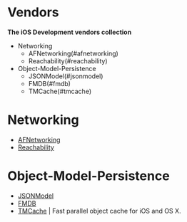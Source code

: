 Vendors
=======

**The iOS Development vendors  collection**


- Networking
	- AFNetworking(#afnetworking)
	- Reachability(#reachability)
- Object-Model-Persistence
	- JSONModel(#jsonmodel)
	- FMDB(#fmdb)
	- TMCache(#tmcache)

# Networking

- [AFNetworking](#https://github.com/AFNetworking/AFNetworking)
- [Reachability](#https://github.com/tonymillion/Reachability)

# Object-Model-Persistence

- [JSONModel](#https://github.com/icanzilb/JSONModel)
- [FMDB](#https://github.com/ccgus/fmdb.git)
- [TMCache](#https://github.com/tumblr/TMCache.git) | Fast parallel object cache for iOS and OS X.
